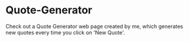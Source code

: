 # Quote-Generator
Check out a Quote Generator web page created by me, which generates new quotes every time you click on 'New Quote'. 
